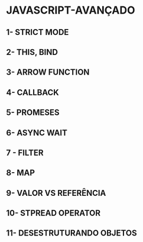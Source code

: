 # JAVASCRIPT-AVANÇADO

## 1- STRICT MODE

## 2- THIS, BIND

## 3- ARROW FUNCTION

## 4- CALLBACK

## 5- PROMESES

## 6- ASYNC WAIT

## 7 - FILTER

## 8- MAP

## 9- VALOR VS REFERÊNCIA

## 10- STPREAD OPERATOR

## 11- DESESTRUTURANDO OBJETOS

